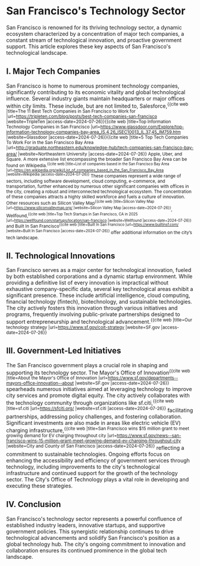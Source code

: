 # San Francisco's Technology Sector

San Francisco is renowned for its thriving technology sector, a dynamic ecosystem characterized by a concentration of major tech companies, a constant stream of technological innovation, and proactive government support. This article explores these key aspects of San Francisco's technological landscape.

## I. Major Tech Companies

San Francisco is home to numerous prominent technology companies, significantly contributing to its economic vitality and global technological influence.  Several industry giants maintain headquarters or major offices within city limits.  These include, but are not limited to, Salesforce,<sup><ref name="TripleTen">{{cite web |title=The 11 Best Tech Companies in San Francisco to Work for |url=https://tripleten.com/blog/posts/best-tech-companies-san-francisco |website=TripleTen |access-date=2024-07-26}}</ref><ref name="Glassdoor">{{cite web |title=Top Information Technology Companies in San Francisco |url=https://www.glassdoor.com/Explore/top-information-technology-companies-bay-area_IS.4,26_ISEC10013_IL.37,45_IM759.htm |website=Glassdoor |access-date=2024-07-26}}</ref><ref name="Northeastern">{{cite web |title=5 Top Tech Companies To Work For in the San Francisco Bay Area |url=http://graduate.northeastern.edu/knowledge-hub/tech-companies-san-francisco-bay-area/ |website=Northeastern University |access-date=2024-07-26}}</ref> Apple,<sup><ref name="TripleTen"/> <ref name="Northeastern"/></sup> Uber,<sup><ref name="TripleTen"/></sup> and Square.<sup><ref name="TripleTen"/></sup>  A more extensive list encompassing the broader San Francisco Bay Area can be found on Wikipedia.<sup><ref name="Wikipedia">{{cite web |title=List of companies based in the San Francisco Bay Area |url=https://en.wikipedia.org/wiki/List_of_companies_based_in_the_San_Francisco_Bay_Area |website=Wikipedia |access-date=2024-07-26}}</ref></sup>  These companies represent a wide range of sectors, including software development, cloud computing, e-commerce, and transportation,  further enhanced by numerous other significant companies with offices in the city, creating a robust and interconnected technological ecosystem. The concentration of these companies attracts a highly skilled workforce and fuels a culture of innovation.  Other resources such as Silicon Valley Map<sup><ref name="SiliconValleyMap">{{cite web |title=Silicon Valley Map |url=https://www.siliconvalleymap.org/ |website=Silicon Valley Map |access-date=2024-07-26}}</ref></sup>, Wellfound,<sup><ref name="Wellfound">{{cite web |title=Top Tech Startups in San Francisco, CA in 2025 |url=https://wellfound.com/startups/location/san-francisco |website=Wellfound |access-date=2024-07-26}}</ref></sup> and Built In San Francisco<sup><ref name="BuiltInSF">{{cite web |title=Built In San Francisco |url=https://www.builtinsf.com/ |website=Built In San Francisco |access-date=2024-07-26}}</ref></sup> offer additional information on the city’s tech landscape.


## II. Technological Innovations

San Francisco serves as a major center for technological innovation, fueled by both established corporations and a dynamic startup environment.  While providing a definitive list of every innovation is impractical without exhaustive company-specific data, several key technological areas exhibit a significant presence. These include artificial intelligence, cloud computing, financial technology (fintech), biotechnology, and sustainable technologies.  The city actively fosters this innovation through various initiatives and programs, frequently involving public-private partnerships designed to support entrepreneurship and technological advancement.<sup><ref name="SFGovStrategy">{{cite web |title=Our technology strategy |url=https://www.sf.gov/coit-strategy |website=SF.gov |access-date=2024-07-26}}</ref></sup>


## III. Government-Led Initiatives

The San Francisco government plays a crucial role in shaping and supporting its technology sector.  The Mayor's Office of Innovation<sup><ref name="SFGovInnovation">{{cite web |title=About the Mayor's Office of Innovation |url=https://www.sf.gov/departments--mayors-office-innovation--about |website=SF.gov |access-date=2024-07-26}}</ref></sup> spearheads numerous initiatives aimed at leveraging technology to improve city services and promote digital equity.<sup><ref name="SFGovInnovation"/></sup>  The city actively collaborates with the technology community through organizations like sf.citi,<sup><ref name="SFCiti">{{cite web |title=sf.citi |url=https://sfciti.org/ |website=sf.citi |access-date=2024-07-26}}</ref></sup> facilitating partnerships, addressing policy challenges, and fostering collaboration.<sup><ref name="SFCiti"/></sup>  Significant investments are also made in areas like electric vehicle (EV) charging infrastructure,<sup><ref name="SFGovEV">{{cite web |title=San Francisco wins $15 million grant to meet growing demand for EV charging throughout city |url=https://www.sf.gov/news--san-francisco-wins-15-million-grant-meet-growing-demand-ev-charging-throughout-city |website=City and County of San Francisco |access-date=2024-07-26}}</ref></sup> reflecting a commitment to sustainable technologies.  Ongoing efforts focus on enhancing the accessibility and efficiency of government services through technology,<sup><ref name="SFGovStrategy"/></sup> including improvements to the city's technological infrastructure and continued support for the growth of the technology sector.  The City's Office of Technology plays a vital role in developing and executing these strategies.<sup><ref name="SFGovStrategy"/></sup>


## IV. Conclusion

San Francisco's technology sector represents a powerful confluence of established industry leaders, innovative startups, and supportive government policies.  This synergistic relationship continues to drive technological advancements and solidify San Francisco's position as a global technology hub.  The city's ongoing commitment to innovation and collaboration ensures its continued prominence in the global tech landscape.